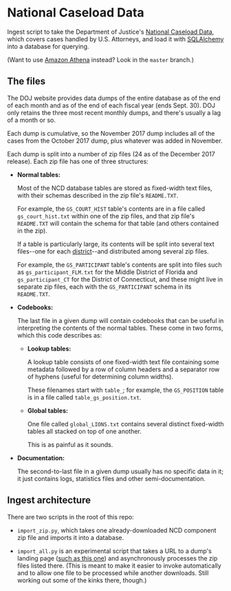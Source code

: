 # National Caseload Data #

Ingest script to take the Department of Justice's
[National Caseload Data][ncd], which covers cases handled by U.S. Attorneys,
and load it with [SQLAlchemy][] into a database for querying.

(Want to use [Amazon Athena][] instead? Look in the `master` branch.)

[Amazon Athena]: https://aws.amazon.com/athena/
[ncd]: https://www.justice.gov/usao/resources/foia-library/national-caseload-data
[SQLAlchemy]: https://www.sqlalchemy.org/

## The files ##

The DOJ website provides data dumps of the entire database as of the end of
each month and as of the end of each fiscal year (ends Sept. 30). DOJ only
retains the three most recent monthly dumps, and there's usually a lag of a
month or so.

Each dump is cumulative, so the November 2017 dump includes all of the cases
from the October 2017 dump, plus whatever was added in November.

Each dump is split into a number of zip files (24 as of the December 2017
release). Each zip file has one of three structures:

*   **Normal tables:**

    Most of the NCD database tables are stored as fixed-width text files, with
    their schemas described in the zip file's `README.TXT`.

    For example, the `GS_COURT_HIST` table's contents are in a file called
    `gs_court_hist.txt` within one of the zip files, and that zip file's
    `README.TXT` will contain the schema for that table (and others contained
    in the zip).

    If a table is particularly large, its contents will be split into several
    text files--one for each [district][]--and distributed among several zip
    files.

    For example, the `GS_PARTICIPANT` table's contents are split into files
    such as `gs_participant_FLM.txt` for the Middle District of Florida and
    `gs_participant_CT` for the District of Connecticut, and these might live
    in separate zip files, each with the `GS_PARTICIPANT` schema in its
    `README.TXT`.

*   **Codebooks:**

    The last file in a given dump will contain codebooks that can be useful in
    interpreting the contents of the normal tables. These come in two forms,
    which this code describes as:

    *   **Lookup tables:**

        A lookup table consists of one fixed-width text file containing some
        metadata followed by a row of column headers and a separator row of
        hyphens (useful for determining column widths).

        These filenames start with `table_`; for example, the `GS_POSITION`
        table is in a file called `table_gs_position.txt`.

    *   **Global tables:**

        One file called `global_LIONS.txt` contains several distinct
        fixed-width tables all stacked on top of one another.

        This is as painful as it sounds.

*   **Documentation:**

    The second-to-last file in a given dump usually has no specific data in it;
    it just contains logs, statistics files and other semi-documentation.

[district]: https://en.wikipedia.org/wiki/United_States_federal_judicial_district

## Ingest architecture ##

There are two scripts in the root of this repo:

*   `import_zip.py`, which takes one already-downloaded NCD component zip file
    and imports it into a database.

*   `import_all.py` is an experimental script that takes a URL to a dump's
    landing page ([such as this one][dump_fy_2017]) and asynchronously
    processes the zip files listed there. (This is meant to make it easier to
    invoke automatically and to allow one file to be processed while another
    downloads. Still working out some of the kinks there, though.)

[dump_fy_2017]: https://www.justice.gov/usao/resources/foia-library/national-caseload-data/2017
